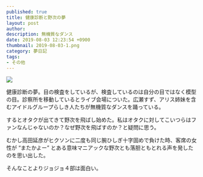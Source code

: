 ```yaml
---
published: true
title: 健康診断と野次の夢
layout: post
author: 
description: 無機質なダンス
date: 2019-08-03 12:23:54 +0900
thumbnail: 2019-08-03-1.png
category: 夢日記
tags:
- その他
---
```


![]({{site.baseurl}}/assets/img/2019-08-03-1.png)

健康診断の夢。目の検査をしているが、検査しているのは自分の目ではなく模型の目。診察所を移動しているとライブ会場についた。広瀬すず、アリス姉妹を含むアイドルグループらしき人たちが無機質なダンスを踊っている。

するとオタクが出てきて野次を飛ばし始めた。私はオタクに対してこいつらはファンなんじゃないのか？なぜ野次を飛ばすのか？と疑問に思う。

むかし高田延彦がヒクソンに二度も同じ腕ひしぎ十字固めで負けた時、客席の女性が “またかよー” とある意味マニアックな野次とも落胆ともとれる声を発したのを思い出した。

そんなことよりジョジョ４部は面白い。
